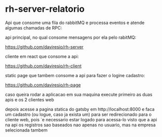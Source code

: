 # rh-server-relatorio

Api que consome uma fila do rabbitMQ e processa eventos e atende algumas chamadas de RPC:

api principal, no qual consome mensagens por ela pelo rabitMQ:

https://github.com/daviresio/rh-server

cliente em react que consome a api:

https://github.com/daviresio/rh-client

static page que tambem consome a api para fazer o logine  cadastro:

https://github.com/daviresio/rh-page


caso queira rodar a aplicacao em sua maquina execute primeiro as duas apis e os 2 clientes web

depois acesse a pagina statica do gatsby em http://localhost:8000 e faca um cadastro (ou logue, caso ja exista um) 
para ser redirecionado para o cliente web, pois `e necessario estar logado para acessa-lo visto que a api na api os registros
sao baseados nao apenas no usuario, mas na empresa selecionada tambem
